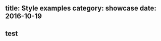 title: Style examples
category: showcase
date: 2016-10-19
------------------------------------
## test
